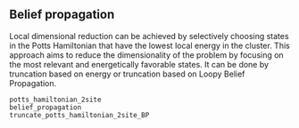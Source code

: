 ## Belief propagation

Local dimensional reduction can be achieved by selectively choosing states in the Potts Hamiltonian that have the lowest local energy in the cluster. This approach aims to reduce the dimensionality of the problem by focusing on the most relevant and energetically favorable states. It can be done by truncation based on energy or truncation based on Loopy Belief Propagation.

```@docs
potts_hamiltonian_2site
belief_propagation
truncate_potts_hamiltonian_2site_BP
```